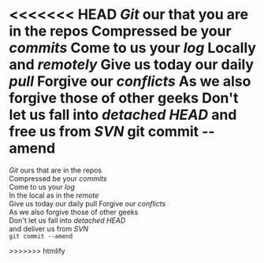 <<<<<<< HEAD
*Git* our that you are in the repos
Compressed be your *commits*
Come to us your *log*
Locally and *remotely*
Give us today our daily *pull*
Forgive our *conflicts*
As we also forgive those of other geeks
Don't let us fall into *detached HEAD*
and free us from *SVN*
git commit --amend
=======
<p><em>Git</em> ours that are in the repos<br />
Compressed be your <em>commits</em><br />
Come to us your <em>log</em><br />
In the local as in the <em>remote</em><br />
Give us today our daily pull
Forgive our <em>conflicts</em><br />
As we also forgive those of other geeks<br />
Don't let us fall into <em>detached HEAD</em><br />
and deliver us from <em>SVN</em><br />
<code>git commit --amend</code></p>
>>>>>>> htmlify